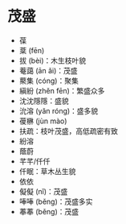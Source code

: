 # 茂盛
* 葆
* 棻 (fēn)
* 拔 (bèi)：木生枝叶貌
* 菴藹 (ān ǎi)：茂盛
* 藂集 (cóng)：聚集
* 縝紛 (zhěn fēn)：繁盛众多
* 沈沈隱隱：盛貌
* 沇溶 (yǎn róng)：盛多貌
* 葰楙 (jùn mào)
* 扶疏：枝叶茂盛，高低疏密有致
* 紛溶
* 蔭蔚
* 芊芊/仟仟
* 仟眠：草木丛生貌
* 依依
* 儗儗 (nǐ)：茂盛
* 唪唪 (běng)：茂盛多实
* 菶菶 (běng)：茂盛